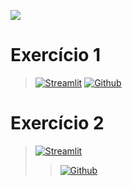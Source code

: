 [![](https://raw.githubusercontent.com/raafarosa/Ebac_Data_Scientist_General/main/utilities/newebac_logo_black_half.png)](https://github.com/raafarosa/Ebac_Data_Scientist_General)

# Exercício 1
> [![Streamlit](https://img.shields.io/badge/Streamlit-FF4B4B?logo=Streamlit&logoColor=white)](https://md19-practice-1.streamlit.app/)
> [![Github](https://img.shields.io/badge/Streamlit-FF4B4B?logo=Streamlit&logoColor=white)](https://github.com/raafarosa/Ebac_Data_Scientist_General/tree/main/Module_19_-_Streamlit2/Practice_1)

# Exercício 2
> [![Streamlit](https://img.shields.io/badge/Streamlit-FF4B4B?logo=Streamlit&logoColor=white)](https://md19-practice-2.streamlit.app/)
> > [![Github](https://img.shields.io/badge/Streamlit-FF4B4B?logo=Streamlit&logoColor=white)](https://github.com/raafarosa/Ebac_Data_Scientist_General/tree/main/Module_19_-_Streamlit2/Practice_2)

